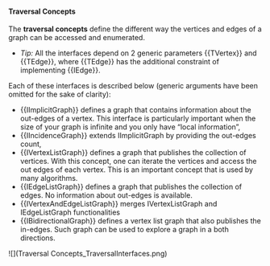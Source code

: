 #### Traversal Concepts

The **traversal concepts** define the different way the vertices and edges of a graph can be accessed and enumerated. 

* _Tip:_ All the interfaces depend on 2 generic parameters {{TVertex}} and {{TEdge}}, where {{TEdge}} has the additional constraint of implementing {{IEdge<TVertex>}}.

Each of these interfaces is described below (generic arguments have been omitted for the sake of clarity):

* {{IImplicitGraph}} defines a graph that contains information about the out-edges of a vertex. This interface is particularly important when the size of your graph is infinite and you only have “local information”,
* {{IIncidenceGraph}} extends IImplicitGraph by providing the out-edges count,
* {{IVertexListGraph}} defines a graph that publishes the collection of vertices. With this concept, one can iterate the vertices and access the out edges of each vertex. This is an important concept that is used by many algorithms.
* {{IEdgeListGraph}} defines a graph that publishes the collection of edges. No information about out-edges is available.
* {{IVertexAndEdgeListGraph}} merges IVertexListGraph and IEdgeListGraph functionalities
* {{IBidirectionalGraph}} defines a vertex list graph that also publishes the in-edges. Such graph can be used to explore a graph in a both directions.

![](Traversal Concepts_TraversalInterfaces.png)